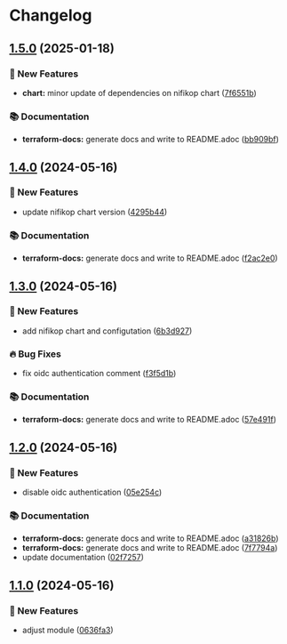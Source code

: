# Changelog

## [1.5.0](https://github.com/GersonRS/modern-gitops-stack-module-nifi/compare/v1.4.0...v1.5.0) (2025-01-18)


### 🚀 New Features

* **chart:** minor update of dependencies on nifikop chart ([7f6551b](https://github.com/GersonRS/modern-gitops-stack-module-nifi/commit/7f6551b2e31cc03c1ce01aaa4ff2d87936c9f81f))


### 📚 Documentation

* **terraform-docs:** generate docs and write to README.adoc ([bb909bf](https://github.com/GersonRS/modern-gitops-stack-module-nifi/commit/bb909bfd4f2478f97ff4b6e4ad46e595fb0427d2))

## [1.4.0](https://github.com/GersonRS/modern-gitops-stack-module-nifi/compare/v1.3.0...v1.4.0) (2024-05-16)


### 🚀 New Features

* update nifikop chart version ([4295b44](https://github.com/GersonRS/modern-gitops-stack-module-nifi/commit/4295b448a72360dc323c3452364661377d0c0038))


### 📚 Documentation

* **terraform-docs:** generate docs and write to README.adoc ([f2ac2e0](https://github.com/GersonRS/modern-gitops-stack-module-nifi/commit/f2ac2e06fc37ecadc34a77bd1b414118e798566a))

## [1.3.0](https://github.com/GersonRS/modern-gitops-stack-module-nifi/compare/v1.2.0...v1.3.0) (2024-05-16)


### 🚀 New Features

* add nifikop chart and configutation ([6b3d927](https://github.com/GersonRS/modern-gitops-stack-module-nifi/commit/6b3d92798262c818f9f99a01250d9f80499f516a))


### 🔥 Bug Fixes

* fix oidc authentication comment ([f3f5d1b](https://github.com/GersonRS/modern-gitops-stack-module-nifi/commit/f3f5d1b7e12c3abdae2b2c8f589d522ca6fa5403))


### 📚 Documentation

* **terraform-docs:** generate docs and write to README.adoc ([57e491f](https://github.com/GersonRS/modern-gitops-stack-module-nifi/commit/57e491f780241528533410951f29fd6aa3c7665b))

## [1.2.0](https://github.com/GersonRS/modern-gitops-stack-module-nifi/compare/v1.1.0...v1.2.0) (2024-05-16)


### 🚀 New Features

* disable oidc authentication ([05e254c](https://github.com/GersonRS/modern-gitops-stack-module-nifi/commit/05e254c17c5e627020f2492e246fd0efcc3444d5))


### 📚 Documentation

* **terraform-docs:** generate docs and write to README.adoc ([a31826b](https://github.com/GersonRS/modern-gitops-stack-module-nifi/commit/a31826b467d6f2ee61b86167222b022a90ba74bf))
* **terraform-docs:** generate docs and write to README.adoc ([7f7794a](https://github.com/GersonRS/modern-gitops-stack-module-nifi/commit/7f7794a448abf74e28abe1ced86f6137da1ad2c4))
* update documentation ([02f7257](https://github.com/GersonRS/modern-gitops-stack-module-nifi/commit/02f7257ece2afa117e9701fa89f215e1aded4a38))

## [1.1.0](https://github.com/GersonRS/modern-gitops-stack-module-nifi/compare/v1.0.0...v1.1.0) (2024-05-16)


### 🚀 New Features

* adjust module ([0636fa3](https://github.com/GersonRS/modern-gitops-stack-module-nifi/commit/0636fa37d25cd51c7b623c19a676b0bc6ac5a969))
